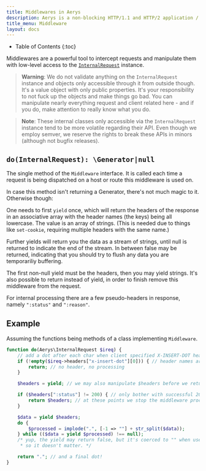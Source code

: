 ```yaml
---
title: Middlewares in Aerys
description: Aerys is a non-blocking HTTP/1.1 and HTTP/2 application / websocket / static file server.
title_menu: Middleware
layout: docs
---
```


* Table of Contents
{:toc}

Middlewares are a powerful tool to intercept requests and manipulate them with low-level access to the [`InternalRequest`](internalrequest.html) instance.

> **Warning**: We do not validate anything on the `InternalRequest` instance and objects only accessible through it from outside though. It's a value object with only public properties. It's your responsibility to not fuck up the objects and make things go bad. You can manipulate nearly everything request and client related here - and if you do, make attention to really know what you do.

> **Note**: These internal classes only accessible via the `InternalRequest` instance tend to be more volatile regarding their API. Even though we employ semver, we reserve the rights to break these APIs in minors (although not bugfix releases).

## `do(InternalRequest): \Generator|null`

The single method of the `Middleware` interface. It is called each time a request is being dispatched on a host or route this middleware is used on.

In case this method isn't returning a Generator, there's not much magic to it. Otherwise though:

One needs to first `yield` once, which will return the headers of the response in an associative array with the header names (the keys) being all lowercase. The value is an array of strings. (This is needed due to things like `set-cookie`, requiring multiple headers with the same name.)

Further yields will return you the data as a stream of strings, until null is returned to indicate the end of the stream. In between false may be returned, indicating that you should try to flush any data you are temporariliy buffering.

The first non-null yield must be the headers, then you may yield strings. It's also possible to return instead of yield, in order to finish remove this middleware from the request.

For internal processing there are a few pseudo-headers in response, namely `":status"` and `":reason"`.

## Example

Assuming the functions being methods of a class implementing `Middleware`.

```php
function do(Aerys\InternalRequest $ireq) {
    // add a dot after each char when client specified X-INSERT-DOT header
    if (!empty($ireq->headers["x-insert-dot"][0])) { // header names are lowercase
        return; // no header, no processing
    }

    $headers = yield; // we may also manipulate $headers before we return it

    if ($headers[":status"] != 200) { // only bother with successful 200 OK requests
        return $headers; // at these points we stop the middleware processing
    }

    $data = yield $headers;
    do {
        $processed = implode(".", [-1 => ""] + str_split($data));
    } while (($data = yield $processed) !== null);
    /* yup, the yield may return false, but it's coerced to "" when used as string,
     * so it doesn't matter. */

    return "."; // and a final dot!
}
```
